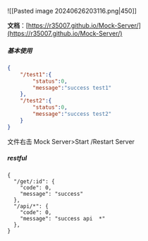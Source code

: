 ![[Pasted image 20240626203116.png|450]]

**文档**：[https://r35007.github.io/Mock-Server/](https://r35007.github.io/Mock-Server/)
##### 基本使用

```json
{
    "/test1":{
        "status":0,
        "message":"success test1"
    },
    "/test2":{
        "status":0,
        "message":"success test2"
    }
}
```
文件右击 Mock Server>Start /Restart Server

##### restful  

```
{
  "/get/:id": {
    "code": 0,
    "message": "success"
  },
  "/api/*": {
    "code": 0,
    "message": "success api  *"
  },
}
```

